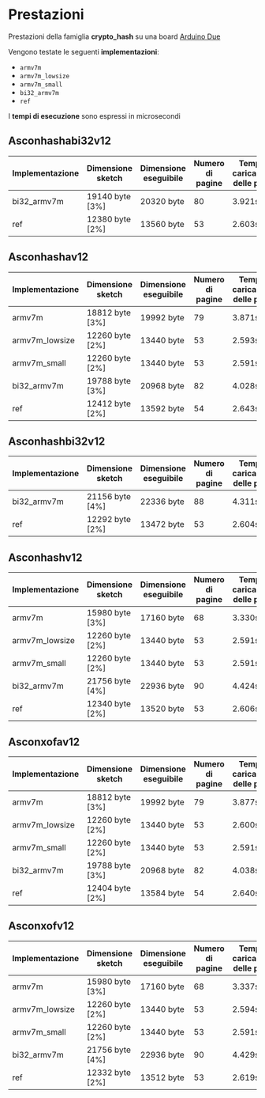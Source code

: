 # Prestazioni

Prestazioni della famiglia **crypto_hash** su una board [Arduino Due](https://docs.arduino.cc/hardware/due)

Vengono testate le seguenti **implementazioni**:
* `armv7m`
* `armv7m_lowsize`
* `armv7m_small`
* `bi32_armv7m`
* `ref`

I **tempi di esecuzione** sono espressi in microsecondi

## Asconhashabi32v12

| Implementazione | Dimensione sketch | Dimensione eseguibile | Numero di pagine | Tempo di caricamento delle pagine |
| --------------- | ----------------- | --------------------- | ---------------- | --------------------------------- |
| bi32_armv7m     | 19140 byte [3%]   | 20320 byte            | 80               | 3.921s                            |
| ref             | 12380 byte [2%]   | 13560 byte            | 53               | 2.603s                            |

## Asconhashav12

| Implementazione | Dimensione sketch | Dimensione eseguibile | Numero di pagine | Tempo di caricamento delle pagine |
| --------------- | ----------------- | --------------------- | ---------------- | --------------------------------- |
| armv7m          | 18812 byte [3%]   | 19992 byte            | 79               | 3.871s                            |
| armv7m_lowsize  | 12260 byte [2%]   | 13440 byte            | 53               | 2.593s                            |
| armv7m_small    | 12260 byte [2%]   | 13440 byte            | 53               | 2.591s                            |
| bi32_armv7m     | 19788 byte [3%]   | 20968 byte            | 82               | 4.028s                            |
| ref             | 12412 byte [2%]   | 13592 byte            | 54               | 2.643s                            |

## Asconhashbi32v12

| Implementazione | Dimensione sketch | Dimensione eseguibile | Numero di pagine | Tempo di caricamento delle pagine |
| --------------- | ----------------- | --------------------- | ---------------- | --------------------------------- |
| bi32_armv7m     | 21156 byte [4%]   | 22336 byte            | 88               | 4.311s                            |
| ref             | 12292 byte [2%]   | 13472 byte            | 53               | 2.604s                            |

## Asconhashv12

| Implementazione | Dimensione sketch | Dimensione eseguibile | Numero di pagine | Tempo di caricamento delle pagine |
| --------------- | ----------------- | --------------------- | ---------------- | --------------------------------- |
| armv7m          | 15980 byte [3%]   | 17160 byte            | 68               | 3.330s                            |
| armv7m_lowsize  | 12260 byte [2%]   | 13440 byte            | 53               | 2.591s                            |
| armv7m_small    | 12260 byte [2%]   | 13440 byte            | 53               | 2.591s                            |
| bi32_armv7m     | 21756 byte [4%]   | 22936 byte            | 90               | 4.424s                            |
| ref             | 12340 byte [2%]   | 13520 byte            | 53               | 2.606s                            |

## Asconxofav12

| Implementazione | Dimensione sketch | Dimensione eseguibile | Numero di pagine | Tempo di caricamento delle pagine |
| --------------- | ----------------- | --------------------- | ---------------- | --------------------------------- |
| armv7m          | 18812 byte [3%]   | 19992 byte            | 79               | 3.877s                            |
| armv7m_lowsize  | 12260 byte [2%]   | 13440 byte            | 53               | 2.600s                            |
| armv7m_small    | 12260 byte [2%]   | 13440 byte            | 53               | 2.591s                            |
| bi32_armv7m     | 19788 byte [3%]   | 20968 byte            | 82               | 4.038s                            |
| ref             | 12404 byte [2%]   | 13584 byte            | 54               | 2.640s                            |

## Asconxofv12

| Implementazione | Dimensione sketch | Dimensione eseguibile | Numero di pagine | Tempo di caricamento delle pagine |
| --------------- | ----------------- | --------------------- | ---------------- | --------------------------------- |
| armv7m          | 15980 byte [3%]   | 17160 byte            | 68               | 3.337s                            |
| armv7m_lowsize  | 12260 byte [2%]   | 13440 byte            | 53               | 2.594s                            |
| armv7m_small    | 12260 byte [2%]   | 13440 byte            | 53               | 2.591s                            |
| bi32_armv7m     | 21756 byte [4%]   | 22936 byte            | 90               | 4.429s                            |
| ref             | 12332 byte [2%]   | 13512 byte            | 53               | 2.619s                            |

